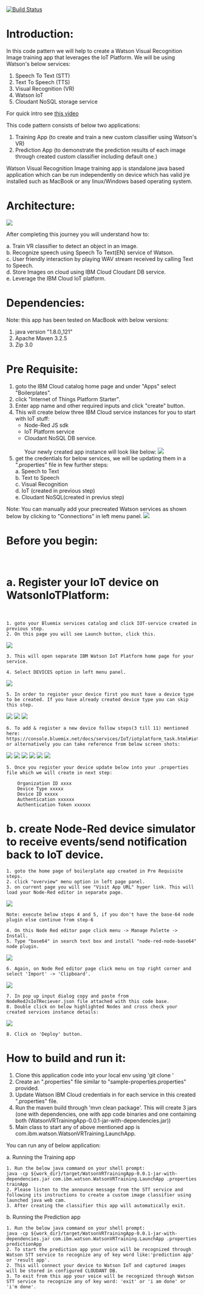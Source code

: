 [![Build Status](https://travis-ci.org/IBM/IoTWatsonTrainingandPredictionApp.svg?branch=master)](https://travis-ci.org/IBM/IoTWatsonTrainingandPredictionApp)

<h1>Introduction:</h1>

In this code pattern we will help to create a Watson Visual Recognition Image training app that leverages the IoT Platform. 
We will be using Watson's below services:

1. Speech To Text (STT)
2. Text To Speech (TTS)
3. Visual Recognition (VR)
4. Watson IoT
5. Cloudant NoSQL storage service

For quick intro see <a href="src/extresources/images/intro.mp4">this video</a>

This code pattern consists of below two applications:
1. Training App (to create and train a new custom classifier using Watson's VR)
2. Prediction App (to demonstrate the prediction results of each image through created custom classifier including default one.)

Watson Visual Recognition Image training app is standalone java based application which can be run independently on device which has valid jre installed such as MacBook or any linux/Windows based operating system.

<h1>Architecture:</h1>

<img src="src/extresources/images/Snip20170721_19.png" allign="center"/>

After completing this journey you will understand how to:

a. Train VR classifier to detect an object in an image.<br/>
b. Recognize speech using Speech To Text(EN) service of Watson.<br/>
c. User friendly interaction by playing WAV stream received by calling Text to Speech.<br/>
d. Store Images on cloud using IBM Cloud Cloudant DB service. <br/>
e. Leverage the IBM Cloud IoT platform. <br/>

<h1>Dependencies:</h1>

Note: this app has been tested on MacBook with below versions:
1. java version "1.8.0_121"
2. Apache Maven 3.2.5
3. Zip 3.0

<h1>Pre Requisite:</h1>

1. goto the IBM Cloud catalog home page and under "Apps" select "Boilerplates".
2. click "Internet of Things Platform Starter".
3. Enter app name and other required inputs and click "create" button.
4. This will create below three IBM Cloud service instances for you to start with IoT stuff:
	* Node-Red JS sdk
	* IoT Platform service
	* Cloudant NoSQL DB service. <br/><br/>
		Your newly created app instance will look like below:
		<img src="src/extresources/images/Snip20180202_15.png" allign="center"/>
5. get the credentials for below services, we will be updating them in a ".properties" file in few further steps:<br/>
	a. Speech to Text<br/>
	b. Text to Speech<br/>
	c. Visual Recognition<br/>
	d. IoT (created in previous step)<br/>
	e. Cloudant NoSQL(created in previus step)<br/>
	
Note: You can manually add your precreated Watson services as shown below by clicking to "Connections" in left menu panel.
<img src="src/extresources/images/Snip20180207_35.png" allign="center"/>

<h1>Before you begin:</h1><br/>

<h1>a. Register your IoT device on WatsonIoTPlatform:</h1><br/>

	1. goto your Bluemix services catalog and click IOT-service created in previous step.
	2. On this page you will see Launch button, click this. 
<img src="src/extresources/images/Snip20180202_16.png" allign="center"/>

	3. This will open separate IBM Watson IoT Platform home page for your service.
	
	4. Select DEVICES option in left menu panel.
<img src="src/extresources/images/Snip20180202_17.png" allign="center"/>

	5. In order to register your device first you must have a device type to be created. If you have already created device type you can skip this step.
	
<img src="src/extresources/images/Snip20180202_19.png" allign="center"/>
<img src="src/extresources/images/Snip20180202_20.png" allign="center"/>
<img src="src/extresources/images/Snip20180207_36.png" allign="center"/>

	6. To add & register a new device follow steps(3 till 11) mentioned here: https://console.bluemix.net/docs/services/IoT/iotplatform_task.html#iotplatform_task' or alternatively you can take reference from below screen shots:
	
<img src="src/extresources/images/Snip20180202_22.png" allign="center"/>
<img src="src/extresources/images/Snip20180202_24.png" allign="center"/>
<img src="src/extresources/images/Snip20180207_37.png" allign="center"/>
<img src="src/extresources/images/Snip20180202_26.png" allign="center"/>
<img src="src/extresources/images/Snip20180202_27.png" allign="center"/>
<img src="src/extresources/images/Snip20180202_28.png" allign="center"/>

	5. Once you register your device update below into your .properties file which we will create in next step:

		Organization ID xxxx
		Device Type xxxxx
		Device ID xxxxx
		Authentication xxxxxx
		Authentication Token xxxxxx


<h1>b. create Node-Red device simulator to receive events/send notification back to IoT device.</h1>

	1. goto the home page of boilerplate app created in Pre Requisite steps.
	2. click "overview" menu option in left page panel.
	3. on current page you will see "Visit App URL" hyper link. This will load your Node-Red editor in separate page.
<img src="./src/extresources/images/Snip20180202_15.png" allign="left"/>
	
	Note: execute below steps 4 and 5, if you don't have the base-64 node plugin else continue from step-6 
	
	4. On this Node Red editor page click menu -> Manage Palette -> Install. 
	5. Type "base64" in search text box and install "node-red-node-base64" node plugin.
<img src="./src/extresources/images/Snip20171106_14.png" allign="left"/>
	
	6. Again, on Node Red editor page click menu on top right corner and select 'Import' -> 'Clipboard'.
<img src="./src/extresources/images/Snip20180207_45.png" allign="left"/>

	7. In pop up input dialog copy and paste from NodeRedJsIoTReciever.json file attached with this code base.
	8. Double click on below highlighted Nodes and cross check your created services instance details:
<img src="./src/extresources/images/Snip20180207_46.png" allign="left"/>
	
	8. Click on 'Deploy' button. 


<h1>How to build and run it:</h1>


1. Clone this application code into your local env using 'git clone <git-URL>'
2. Create an ".properties" file similar to "sample-properties.properties" provided.
3. Update Watson IBM Cloud credentials in for each service in this created ".properties" file.
3. Run the maven build through 'mvn clean package'. This will create 3 jars (one with dependencies, one with app code binaries and one containing both (WatsonVRTrainingApp-0.0.1-jar-with-dependencies.jar))
4. Main class to start any of above mentioned app is com.ibm.watson.WatsonVRTraining.LaunchApp. 

You can run any of below application:

a. Running the Training app

	1. Run the below java command on your shell prompt:
	java -cp ${work_dir}/target/WatsonVRTrainingApp-0.0.1-jar-with-dependencies.jar com.ibm.watson.WatsonVRTraining.LaunchApp .properties trainApp
	2. Please listen to the announce message from the STT service and following its instructions to create a custom image classifier using launched java web cam.  
	3. After creating the classifier this app will automatically exit.

b. Running the Prediction app

	1. Run the below java command on your shell prompt:
	java -cp ${work_dir}/target/WatsonVRTrainingApp-0.0.1-jar-with-dependencies.jar com.ibm.watson.WatsonVRTraining.LaunchApp .properties predictionApp
	2. To start the prediction app your voice will be recognized through Watson STT service to recognize any of key word like:'prediction app' or 'result app'.
	2. This will connect your device to Watson IoT and captured images will be stored in configured CLOUDANT DB.
	3. To exit from this app your voice will be recognized through Watson STT service to recognize any of key word: 'exit' or 'i am done' or 'i'm done'.
